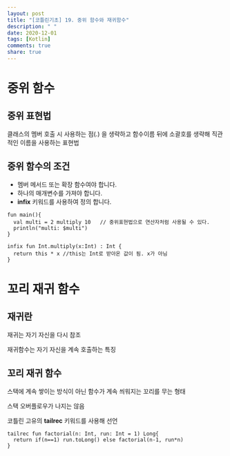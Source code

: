 ```yaml
---
layout: post
title: "[코틀린기초] 19. 중위 함수와 재귀함수"
description: " "
date: 2020-12-01
tags: [Kotlin]
comments: true
share: true
---   
```



# 중위 함수
  
  ## 중위 표현법
  
  클래스의 멤버 호출 시 사용하는 점(.) 을 생략하고 함수이름 뒤에 소괄호를 생략해 직관적인 이름을 사용하는 표현법
  
  
  ## 중위 함수의 조건
  
  - 멤버 메서드 또는 확장 함수여야 합니다.
  - 하나의 매개변수를 가져야 합니다.
  - **infix** 키워드를 사용하여 정의 합니다.
  
  
  ```
  fun main(){
    val multi = 2 multiply 10   // 중위표현법으로 연산자처럼 사용될 수 있다.
    println("multi: $multi")
  }
  
  infix fun Int.multiply(x:Int) : Int {
    return this * x //this는 Int로 받아온 값이 됨. x가 아님
  }
  ```
  
# 꼬리 재귀 함수
  
  ## 재귀란
  
  재귀는 자기 자신을 다시 참조
  
  재귀함수는 자기 자신을 계속 호출하는 특징
  
  ## 꼬리 재귀 함수
  
  스택에 계속 쌓이는 방식이 아닌 함수가 계속 씌워지는 꼬리를 무는 형태
  
  스택 오버플로우가 나지는 않음
  
  코틀린 고유의 **tailrec** 키워드를 사용해 선언
  
  ``` 
  tailrec fun factorial(n: Int, run: Int = 1) Long{
    return if(n==1) run.toLong() else factorial(n-1, run*n)
  }
  ```
